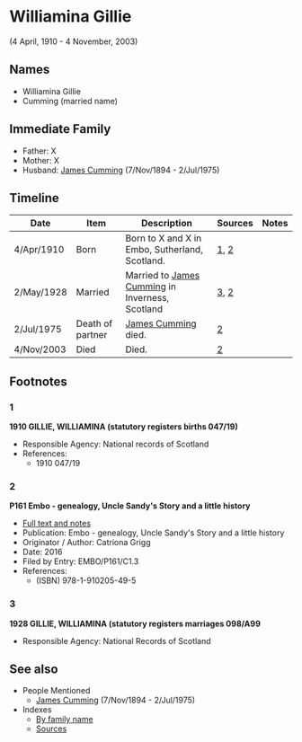 ﻿---
layout: person
subject_key: i23770336
permalink: /people/i23770336
---

# Williamina Gillie
(4 April, 1910 - 4 November, 2003)

## Names

* Williamina Gillie
* Cumming (married name)

## Immediate Family

* Father: X
* Mother: X
* Husband: [James Cumming](./@i492889@-james-cumming-b1894-11-7-d1975-7-2.md) (7/Nov/1894 - 2/Jul/1975)

## Timeline

Date | Item | Description | Sources | Notes
---|---|---|---|---
4/Apr/1910 | Born | Born to X and X in Embo, Sutherland, Scotland. | [1](#1), [2](#2) | 
2/May/1928 | Married | Married to [James Cumming](./@i492889@-james-cumming-b1894-11-7-d1975-7-2.md) in Inverness, Scotland | [3](#3), [2](#2) | 
2/Jul/1975 | Death of partner | [James Cumming](./@i492889@-james-cumming-b1894-11-7-d1975-7-2.md) died. | [2](#2) | 
4/Nov/2003 | Died | Died. | [2](#2) | 

## Footnotes

### 1

**1910 GILLIE, WILLIAMINA (statutory registers births 047/19)**

* Responsible Agency: National records of Scotland
* References: 
  * 1910 047/19

### 2

**P161 Embo - genealogy, Uncle Sandy's Story and a little history**

* [Full text and notes](../sources/@s95058656@-p161-embo-genealogy,-uncle-sandy's-story-and-a-little-history.md)
* Publication: Embo - genealogy, Uncle Sandy's Story and a little history
* Originator / Author: Catriona Grigg
* Date: 2016
* Filed by Entry: EMBO/P161/C1.3
* References: 
  * (ISBN) 978-1-910205-49-5

### 3

**1928 GILLIE, WILLIAMINA (statutory registers marriages 098/A99**

* Responsible Agency: National Records of Scotland


## See also

- People Mentioned
  - [James Cumming](./@i492889@-james-cumming-b1894-11-7-d1975-7-2.md) (7/Nov/1894 - 2/Jul/1975)
- Indexes
  - [By family name](../index-by-family-name.md)
  - [Sources](../index-of-sources-by-title.md)
